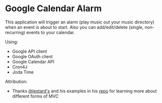 # Google Calendar Alarm
This application will trigger an alarm (play music out your music directory) when an event is about to start.
Also you can add/edit/delete (single, non-recurring) events to your calendar.

Using:

- Google API client
- Google OAuth client
- Google Calendar API
- Cron4J
- Joda Time

Attribution:

- Thanks [@lestard's](https://github.com/lestard) and his examples in his [repo](https://github.com/lestard/juggr_model-view-star) for learning more about different forms of MVC
